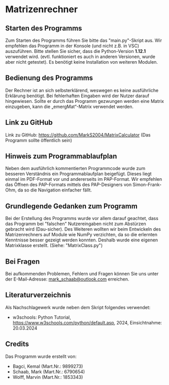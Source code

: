 # **Matrizenrechner**

## Starten des Programms
Zum Starten des Programms führen Sie bitte das "main.py"-Skript aus. Wir empfehlen das Programm in der Konsole (und nicht z.B. in VSC) auszuführen. Bitte stellen Sie sicher, dass die Python-Version **1.12.1** verwendet wird. (evtl. funktioniert es auch in anderen Versionen, wurde aber nicht getestet). Es benötigt keine Installation von weiteren Modulen.


## Bedienung des Programms
Der Rechner ist an sich selbsterklärend, weswegen es keine ausführliche Erklärung benötigt. Bei fehlerhaften Eingaben wird der Nutzer darauf hingewiesen. Sollte er durch das Programm gezwungen werden eine Matrix einzugeben, kann die „emergMat“-Matrix verwendet werden.


## Link zu GitHub
Link zu GitHub: https://github.com/MarkS2004/MatrixCalculator
(Das Programm sollte öffentlich sein)


## Hinweis zum Programmablaufplan
Neben dem ausführlich kommentierten Programmcode wurde zum besseren Verständnis ein Programmablaufplan beigefügt. Dieses liegt einmal im PDF-Format vor und andererseits im PAP-Format. Wir empfehlen das Öffnen des PAP-Formats mittels des PAP-Designers von Simon-Frank-Ohm, da so die Navigation einfacher fällt.


## Grundlegende Gedanken zum Programm
Bei der Erstellung des Programms wurde vor allem darauf geachtet, dass das Programm bei "falschen" Nutzereingaben nicht zum Abstürzen gebracht wird (Dau-sicher). Des Weiteren wollten wir beim Entwickeln des Matrizenrechners auf Module wie NumPy verzichten, da so die erlernten Kenntnisse besser gezeigt werden konnten. Deshalb wurde eine eigenen Matrixklasse erstellt. (Siehe: "MatrixClass.py")


## Bei Fragen
Bei aufkommenden Problemen, Fehlern und Fragen können Sie uns unter der E-Mail-Adresse: mark_schaab@outlook.com erreichen.

## Literaturverzeichnis
Als Nachschlagewerk wurde neben dem Skript folgendes verwendet:
- w3schools: Python Tutorial, https://www.w3schools.com/python/default.asp, 2024, Einsichtnahme: 20.03.2024


## Credits
Das Programm wurde erstellt von:
- Bagci, Kemal (Mart.Nr.: 9899273)
- Schaab, Mark (Mart.Nr.: 6790654)
- Wolff, Marvin (Mart.Nr.: 1853343)
